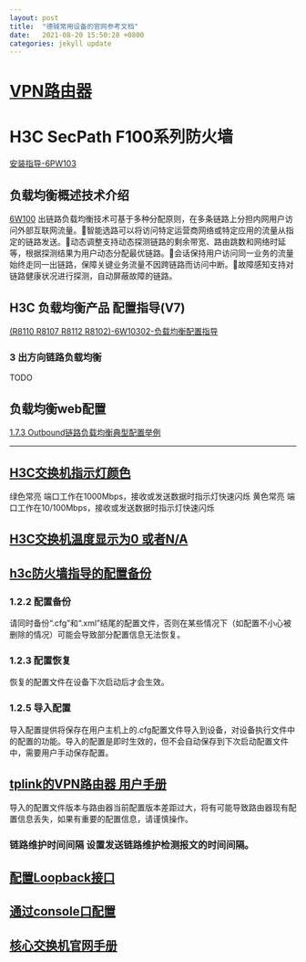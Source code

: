 ```yaml
---
layout: post
title:  "德珹常用设备的官网参考文档"
date:   2021-08-20 15:50:28 +0800
categories: jekyll update
---
```


# [VPN路由器](https://www.tp-link.com.cn/product_442.html?v=download#tag)

# H3C SecPath F100系列防火墙
[安装指导-6PW103](https://www.h3c.com/cn/d_201804/1076961_30005_0.htm#_Toc407281792)

## 负载均衡概述技术介绍
[6W100](http://www.h3c.com/cn/Service/Document_Software/Document_Center/Home/Switches/00-Public/Trending/Technologies/FZJH_Tech-Long/)
出链路负载均衡技术可基于多种分配原则，在多条链路上分担内网用户访问外部互联网流量。智能选路可以将访问特定运营商网络或特定应用的流量从指定的链路发送。动态调整支持动态探测链路的剩余带宽、路由跳数和网络时延等，根据探测结果为用户动态分配最优链路。会话保持用户访问同一业务的流量始终走同一出链路，保障关键业务流量不因跨链路而访问中断。故障感知支持对链路健康状况进行探测，自动屏蔽故障的链路。

## H3C 负载均衡产品 配置指导(V7)
[(R8110 R8107 R8112 R8102)-6W10302-负载均衡配置指导](http://www.h3c.com/cn/d_201805/1078270_30005_0.htm#_Toc511918346)
### 3 出方向链路负载均衡
TODO

## 负载均衡web配置
[1.7.3  Outbound链路负载均衡典型配置举例](https://www.h3c.com/cn/d_202001/1271989_30005_0.htm#_Toc30509385)

___

## [H3C交换机指示灯颜色](https://zhidao.baidu.com/question/360109930942902012.html)
绿色常亮 端口工作在1000Mbps，接收或发送数据时指示灯快速闪烁
黄色常亮 端口工作在10/100Mbps，接收或发送数据时指示灯快速闪烁

## [H3C交换机温度显示为0 或者N/A](https://zhiliao.h3c.com/questions/dispcont/17241)

## [h3c防火墙指导的配置备份](http://www.h3c.com/cn/d_202001/1271998_30005_0.htm#_Toc30509383)
### 1.2.2  配置备份
请同时备份“.cfg”和“.xml”结尾的配置文件，否则在某些情况下（如配置不小心被删除的情况）可能会导致部分配置信息无法恢复。
### 1.2.3  配置恢复
恢复的配置文件在设备下次启动后才会生效。
### 1.2.5  导入配置
导入配置提供将保存在用户主机上的.cfg配置文件导入到设备，对设备执行文件中的配置的功能。导入的配置是即时生效的，但不会自动保存到下次启动配置文件中，需要用户手动保存配置。

## [tplink的VPN路由器 用户手册](https://www.tp-link.com.cn/product_442.html?v=download#tag)
导入的配置文件版本与路由器当前配置版本差距过大，将有可能导致路由器现有配置信息丢失，如果有重要的配置信息，请谨慎操作。
### 链路维护时间间隔 设置发送链路维护检测报文的时间间隔。

## [配置Loopback接口](http://www.h3c.com/cn/d_202001/1271922_30005_0.htm#_Toc30507438)

## [通过console口配置](https://www.h3c.com/cn/d_201809/1107276_30005_0.htm#_Toc523326297)

## [核心交换机官网手册](https://www.h3c.com/cn/Service/Document_Software/Document_Center/Switches/Catalog/S5500/S5500-EI/)
